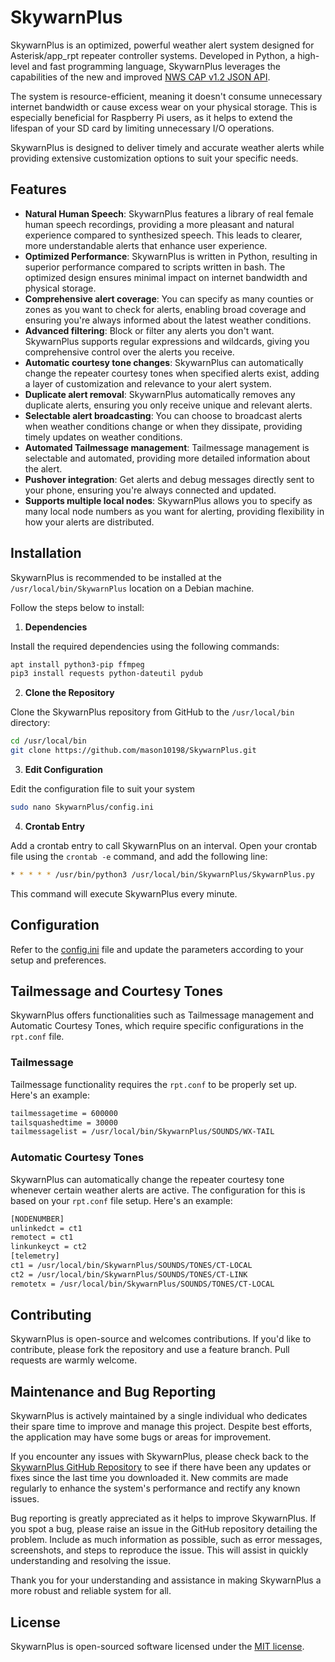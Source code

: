 # SkywarnPlus

SkywarnPlus is an optimized, powerful weather alert system designed for Asterisk/app_rpt repeater controller systems. Developed in Python, a high-level and fast programming language, SkywarnPlus leverages the capabilities of the new and improved [NWS CAP v1.2 JSON API](https://www.weather.gov/documentation/services-web-api). 

The system is resource-efficient, meaning it doesn't consume unnecessary internet bandwidth or cause excess wear on your physical storage. This is especially beneficial for Raspberry Pi users, as it helps to extend the lifespan of your SD card by limiting unnecessary I/O operations. 

SkywarnPlus is designed to deliver timely and accurate weather alerts while providing extensive customization options to suit your specific needs.

## Features

* **Natural Human Speech**: SkywarnPlus features a library of real female human speech recordings, providing a more pleasant and natural experience compared to synthesized speech. This leads to clearer, more understandable alerts that enhance user experience.
* **Optimized Performance**: SkywarnPlus is written in Python, resulting in superior performance compared to scripts written in bash. The optimized design ensures minimal impact on internet bandwidth and physical storage.
* **Comprehensive alert coverage**: You can specify as many counties or zones as you want to check for alerts, enabling broad coverage and ensuring you're always informed about the latest weather conditions.
* **Advanced filtering**: Block or filter any alerts you don't want. SkywarnPlus supports regular expressions and wildcards, giving you comprehensive control over the alerts you receive.
* **Automatic courtesy tone changes**: SkywarnPlus can automatically change the repeater courtesy tones when specified alerts exist, adding a layer of customization and relevance to your alert system.
* **Duplicate alert removal**: SkywarnPlus automatically removes any duplicate alerts, ensuring you only receive unique and relevant alerts.
* **Selectable alert broadcasting**: You can choose to broadcast alerts when weather conditions change or when they dissipate, providing timely updates on weather conditions.
* **Automated Tailmessage management**: Tailmessage management is selectable and automated, providing more detailed information about the alert.
* **Pushover integration**: Get alerts and debug messages directly sent to your phone, ensuring you're always connected and updated.
* **Supports multiple local nodes**: SkywarnPlus allows you to specify as many local node numbers as you want for alerting, providing flexibility in how your alerts are distributed.

## Installation

SkywarnPlus is recommended to be installed at the `/usr/local/bin/SkywarnPlus` location on a Debian machine.

Follow the steps below to install:

1. **Dependencies**

Install the required dependencies using the following commands:

```bash
apt install python3-pip ffmpeg
pip3 install requests python-dateutil pydub
```

2. **Clone the Repository**

Clone the SkywarnPlus repository from GitHub to the `/usr/local/bin` directory:

```bash
cd /usr/local/bin
git clone https://github.com/mason10198/SkywarnPlus.git
```
3. **Edit Configuration**

Edit the configuration file to suit your system
```bash
sudo nano SkywarnPlus/config.ini
```

4. **Crontab Entry**

Add a crontab entry to call SkywarnPlus on an interval. Open your crontab file using the `crontab -e` command, and add the following line:

```bash
* * * * * /usr/bin/python3 /usr/local/bin/SkywarnPlus/SkywarnPlus.py
```

This command will execute SkywarnPlus every minute.

## Configuration

Refer to the [config.ini](config.ini) file and update the parameters according to your setup and preferences.

## Tailmessage and Courtesy Tones

SkywarnPlus offers functionalities such as Tailmessage management and Automatic Courtesy Tones, which require specific configurations in the `rpt.conf` file.

### Tailmessage

Tailmessage functionality requires the `rpt.conf` to be properly set up. Here's an example:

```bash
tailmessagetime = 600000
tailsquashedtime = 30000
tailmessagelist = /usr/local/bin/SkywarnPlus/SOUNDS/WX-TAIL
```

### Automatic Courtesy Tones

SkywarnPlus can automatically change the repeater courtesy tone whenever certain weather alerts are active. The configuration for this is based on your `rpt.conf` file setup. Here's an example:

```bash
[NODENUMBER]
unlinkedct = ct1
remotect = ct1
linkunkeyct = ct2
[telemetry]
ct1 = /usr/local/bin/SkywarnPlus/SOUNDS/TONES/CT-LOCAL
ct2 = /usr/local/bin/SkywarnPlus/SOUNDS/TONES/CT-LINK
remotetx = /usr/local/bin/SkywarnPlus/SOUNDS/TONES/CT-LOCAL
```

## Contributing

SkywarnPlus is open-source and welcomes contributions. If you'd like to contribute, please fork the repository and use a feature branch. Pull requests are warmly welcome.

## Maintenance and Bug Reporting

SkywarnPlus is actively maintained by a single individual who dedicates their spare time to improve and manage this project. Despite best efforts, the application may have some bugs or areas for improvement.

If you encounter any issues with SkywarnPlus, please check back to the [SkywarnPlus GitHub Repository](https://github.com/mason10198/SkywarnPlus) to see if there have been any updates or fixes since the last time you downloaded it. New commits are made regularly to enhance the system's performance and rectify any known issues.

Bug reporting is greatly appreciated as it helps to improve SkywarnPlus. If you spot a bug, please raise an issue in the GitHub repository detailing the problem. Include as much information as possible, such as error messages, screenshots, and steps to reproduce the issue. This will assist in quickly understanding and resolving the issue. 

Thank you for your understanding and assistance in making SkywarnPlus a more robust and reliable system for all.

## License

SkywarnPlus is open-sourced software licensed under the [MIT license](LICENSE).
